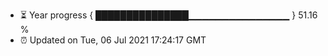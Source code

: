 - ⏳ Year progress { ███████████████▁▁▁▁▁▁▁▁▁▁▁▁▁▁▁ } 51.16 %
- ⏰ Updated on Tue, 06 Jul 2021 17:24:17 GMT

